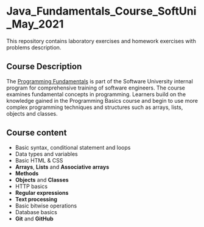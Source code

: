 # Java_Fundamentals_Course_SoftUni_May_2021
This repository contains laboratory exercises and homework exercises with problems description.

## Course Description
The [Programming Fundamentals](https://softuni.bg/trainings/3366/java-fundamentals-may-2021) is part of the Software University internal program for comprehensive training of software engineers. The course examines fundamental concepts in programming. Learners build on the knowledge gained in the Programming Basics course and begin to use more complex programming techniques and structures such as arrays, lists, objects and classes.

## Course content
- Basic syntax, conditional statement and loops
- Data types and variables
- Basic HTML & CSS
- **Arrays**, **Lists** and **Associative arrays**
- **Methods**
- **Objects** and **Classes**
- HTTP basics
- **Regular expressions**
- **Text processing**
- Basic bitwise operations
- Database basics
- **Git** and **GitHub**
